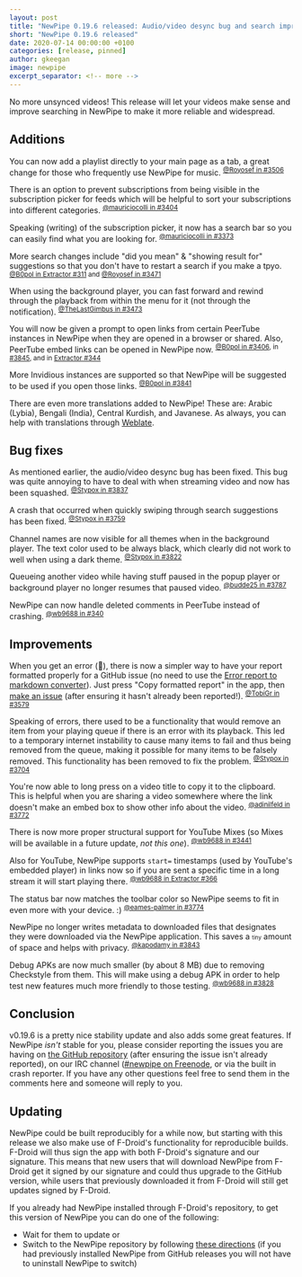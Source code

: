 ```yaml
---
layout: post
title: "NewPipe 0.19.6 released: Audio/video desync bug and search improvements"
short: "NewPipe 0.19.6 released"
date: 2020-07-14 00:00:00 +0100
categories: [release, pinned]
author: gkeegan
image: newpipe
excerpt_separator: <!-- more -->
---
```


No more unsynced videos! This release will let your videos make sense and improve searching in NewPipe to make it more reliable and widespread.

<!-- more -->

## Additions

You can now add a playlist directly to your main page as a tab, a great change for those who frequently use NewPipe for music. <sup>[@Royosef in #3506](https://github.com/TeamNewPipe/NewPipe/pull/3506)</sup>

There is an option to prevent subscriptions from being visible in the subscription picker for feeds which will be helpful to sort your subscriptions into different categories. <sup>[@mauriciocolli in #3404](https://github.com/TeamNewPipe/NewPipe/pull/3404)</sup>

Speaking (writing) of the subscription picker, it now has a search bar so you can easily find what you are looking for. <sup>[@mauriciocolli in #3373](https://github.com/TeamNewPipe/NewPipe/pull/3373)</sup>

More search changes include "did you mean" & "showing result for" suggestions so that you don't have to restart a search if you make a tpyo. <sup>[@B0pol in Extractor #311](https://github.com/TeamNewPipe/NewPipeExtractor/pull/311) and [@Royosef in #3471](https://github.com/TeamNewPipe/NewPipe/pull/3471)</sup>

When using the background player, you can fast forward and rewind through the playback from within the menu for it (not through the notification). <sup>[@TheLastGimbus in #3473](https://github.com/TeamNewPipe/NewPipe/pull/3437)</sup>

You will now be given a prompt to open links from certain PeerTube instances in NewPipe when they are opened in a browser or shared. Also, PeerTube embed links can be opened in NewPipe now. <sup>[@B0pol in #3406](https://github.com/TeamNewPipe/NewPipe/pull/3406), in [#3845](https://github.com/TeamNewPipe/NewPipe/pull/3845), and in [Extractor #344](https://github.com/TeamNewPipe/NewPipeExtractor/pull/344)</sup>

More Invidious instances are supported so that NewPipe will be suggested to be used if you open those links. <sup>[@B0pol in #3841](https://github.com/TeamNewPipe/NewPipe/pull/3841)</sup>

There are even more translations added to NewPipe! These are: Arabic (Lybia), Bengali (India), Central Kurdish, and Javanese. As always, you can help with translations through [Weblate](https://github.com/TeamNewPipe/NewPipe/blob/dev/.github/CONTRIBUTING.md#translation).

## Bug fixes

As mentioned earlier, the audio/video desync bug has been fixed. This bug was quite annoying to have to deal with when streaming video and now has been squashed. <sup>[@Stypox in #3837](https://github.com/TeamNewPipe/NewPipe/pull/3837)</sup>

A crash that occurred when quickly swiping through search suggestions has been fixed. <sup>[@Stypox in #3759](https://github.com/TeamNewPipe/NewPipe/pull/3759)</sup>

Channel names are now visible for all themes when in the background player. The text color used to be always black, which clearly did not work to well when using a dark theme. <sup>[@Stypox in #3822](https://github.com/TeamNewPipe/NewPipe/pull/3822)</sup>

Queueing another video while having stuff paused in the popup player or background player no longer resumes that paused video. <sup>[@budde25 in #3787](https://github.com/TeamNewPipe/NewPipe/pull/3787)</sup>

NewPipe can now handle deleted comments in PeerTube instead of crashing. <sup>[@wb9688 in #340](https://github.com/TeamNewPipe/NewPipeExtractor/pull/340)</sup>

## Improvements

When you get an error (🙁), there is now a simpler way to have your report formatted properly for a GitHub issue (no need to use the [Error report to markdown converter](https://teamnewpipe.github.io/CrashReportToMarkdown/)). Just press "Copy formatted report" in the app, then [make an issue](https://github.com/TeamNewPipe/NewPipe/issues/new?assignees=&labels=bug&template=bug_report.md) (after ensuring it hasn't already been reported!). <sup>[@TobiGr in #3579](https://github.com/TeamNewPipe/NewPipe/pull/3579)</sup>

Speaking of errors, there used to be a functionality that would remove an item from your playing queue if there is an error with its playback. This led to a temporary internet instability to cause many items to fail and thus being removed from the queue, making it possible for many items to be falsely removed. This functionality has been removed to fix the problem. <sup>[@Stypox in #3704](https://github.com/TeamNewPipe/NewPipe/pull/3704)</sup>

You're now able to long press on a video title to copy it to the clipboard. This is helpful when you are sharing a video somewhere where the link doesn't make an embed box to show other info about the video. <sup>[@adinilfeld in #3772](https://github.com/TeamNewPipe/NewPipe/pull/3772)</sup>

There is now more proper structural support for YouTube Mixes (so Mixes will be available in a future update, *not this one*). <sup>[@wb9688 in #3441](https://github.com/TeamNewPipe/NewPipe/pull/3441)</sup>

Also for YouTube, NewPipe supports `start=` timestamps (used by YouTube's embedded player) in links now so if you are sent a specific time in a long stream it will start playing there. <sup>[@wb9688 in Extractor #366](https://github.com/TeamNewPipe/NewPipeExtractor/pull/366)</sup>

The status bar now matches the toolbar color so NewPipe seems to fit in even more with your device. :) <sup>[@eames-palmer in #3774](https://github.com/TeamNewPipe/NewPipe/pull/3774)</sup>

NewPipe no longer writes metadata to downloaded files that designates they were downloaded via the NewPipe application. This saves a <small><small>tiny</small></small> amount of space and helps with privacy. <sup>[@kapodamy in #3843](https://github.com/TeamNewPipe/NewPipe/pull/3843)</sup>

Debug APKs are now much smaller (by about 8 MB) due to removing Checkstyle from them. This will make using a debug APK in order to help test new features much more friendly to those testing. <sup>[@wb9688 in #3828](https://github.com/TeamNewPipe/NewPipe/pull/3828)</sup>

## Conclusion

v0.19.6 is a pretty nice stability update and also adds some great features. If NewPipe *isn't* stable for you, please consider reporting the issues you are having on [the GitHub repository](https://github.com/TeamNewPipe/NewPipe) (after ensuring the issue isn't already reported), on our IRC channel ([#newpipe on Freenode](https://webchat.freenode.net/?channels=newpipe), or via the built in crash reporter. If you have any other questions feel free to send them in the comments here and someone will reply to you.

## Updating

NewPipe could be built reproducibly for a while now, but starting with this release we also make use of F-Droid's functionality for reproducible builds. F-Droid will thus sign the app with both F-Droid's signature and our signature. This means that new users that will download NewPipe from F-Droid get it signed by our signature and could thus upgrade to the GitHub version, while users that previously downloaded it from F-Droid will still get updates signed by F-Droid.

If you already had NewPipe installed through F-Droid's repository, to get this version of NewPipe you can do one of the following:
- Wait for them to update or
- Switch to the NewPipe repository by following [these directions](https://newpipe.schabi.org/blog/announcement/f-droid/pinned/f-droid-repo/) (if you had previously installed NewPipe from GitHub releases you will not have to uninstall NewPipe to switch)
